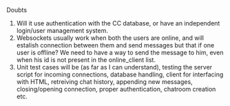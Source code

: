 Doubts

1. Will it use authentication with the CC database, or have an independent login/user management system.
2. Websockets usually work when both the users are online, and will estalish connection between them and send messages but that if one user is offline? We need to have a way to send the message to him, even when his id is not present in the online_client list.
3. Unit test cases will be (as far as I can understand), testing the server script for incoming connections, database handling, client for interfacing with HTML, retreiving chat history, appending new messages, closing/opening connection, proper authentication, chatroom creation etc.
